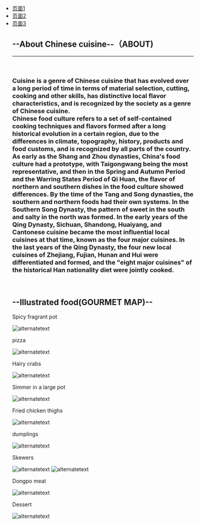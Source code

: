 
<html>  
<head>  
  <title>导航栏</title>  
</head>  
<body>  
  <ul>  
    <li><a href="https://leesin181.github.io/12139/">页面1</a></li>  
    <li><a href="https://leesin181.github.io/121310/">页面2</a></li>  
    <li><a href="https://leesin181.github.io/12137/">页面3</a></li>  
 


 
<html>
<head>
<meta charset="utf-8">
<title>无标题文档</title>
<link rel="stylesheet" type="text/css" href="css/style.css">
</head>

<body>
<div class="wrapper">
<div class="nav">


</div>
<div class="banner">
 
  </div>


<div class="content">
<h2>--About Chinese cuisine--（ABOUT)</h2>
<hr>
<br>

<h3>  Cuisine is a genre of Chinese cuisine that has evolved over a long period of time in terms of material selection, cutting, cooking and other skills, has distinctive local flavor characteristics, and is recognized by the society as a genre of Chinese cuisine. <br>
  Chinese food culture refers to a set of self-contained cooking techniques and flavors formed after a long historical evolution in a certain region, due to the differences in climate, topography, history, products and food customs, and is recognized by all parts of the country. <br>
  As early as the Shang and Zhou dynasties, China's food culture had a prototype, with Taigongwang being the most representative, and then in the Spring and Autumn Period and the Warring States Period of Qi Huan, the flavor of northern and southern dishes in the food culture showed differences. By the time of the Tang and Song dynasties, the southern and northern foods had their own systems. In the Southern Song Dynasty, the pattern of sweet in the south and salty in the north was formed. In the early years of the Qing Dynasty, Sichuan, Shandong, Huaiyang, and Cantonese cuisine became the most influential local cuisines at that time, known as the four major cuisines. In the last years of the Qing Dynasty, the four new local cuisines of Zhejiang, Fujian, Hunan and Hui were differentiated and formed, and the "eight major cuisines" of the historical Han nationality diet were jointly cooked.
</h3>
<br>
<div class="clearit"></div>

<div class="main">
<h2>--Illustrated food(GOURMET MAP)--</h2>
<p>Spicy fragrant pot</p>
<img src="https://i.postimg.cc/wTLyv7VW/02c009848b2f7437fbfd0a63507d2cf2.jpg" alt="alternatetext">
<p>pizza</p>
        <img src="https://i.postimg.cc/hv9DS7BT/7f96d13805a7a444f9edd9b4fa6d11df.jpg" alt="alternatetext">
<p>Hairy crabs</p>
<img src="https://i.postimg.cc/0yZNMmJC/40dc9dfb3a4c869f43fd0d6a76da3cb6.jpg" alt="alternatetext">
<p>Simmer in a large pot</p>
<img src="https://i.postimg.cc/j5nqFF38/76f16a3f9ac797fd7705075a88a1dc2e.jpg" alt="alternatetext">
<p>Fried chicken thighs</p>
<img src="https://i.postimg.cc/W4HbSv8F/968064790863b02af3397614f4f869f7.jpg" alt="alternatetext">
<p>dumplings</p>
<img src="https://i.postimg.cc/yYH6LnmP/a522e687ca5f0fb257fbf4d17d004170.jpg" alt="alternatetext">
<p>Skewers</p>
<img src="https://i.postimg.cc/DzZwqZr3/b7d147d004a1f51affa0f31f857ce56d.jpg" alt="alternatetext">
<img src="https://i.postimg.cc/05m2Ghwj/c45f61beff5e799f3e52f6f25bcd82f1.jpg" alt="alternatetext">
<p>Dongpo meat</p>
<img src="https://i.postimg.cc/PJGfsQBd/cbc817b0cb9b271447ac86ea17e873cb.jpg" alt="alternatetext">
<p>Dessert</p>
<img src="https://i.postimg.cc/bN9yWbLj/ec8b86e1ad0126df46b2390f28416404.jpg" alt="alternatetext">
